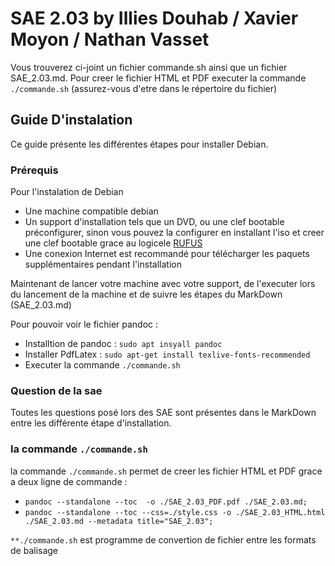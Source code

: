 # **SAE 2.03 by Illies Douhab / Xavier Moyon / Nathan Vasset**

Vous trouverez ci-joint un fichier commande.sh ainsi que un fichier SAE_2.03.md. Pour creer le fichier HTML et PDF executer la commande `./commande.sh` (assurez-vous d'etre dans le répertoire du fichier)

## **Guide D'instalation**
Ce guide présente les différentes étapes pour installer Debian.

### **Prérequis** 
Pour l'instalation de Debian 
- Une machine compatible debian 
- Un support d'installation tels que un DVD, ou une clef bootable préconfigurer, sinon vous pouvez la configurer en installant l'iso et creer une clef bootable grace au logicele [RUFUS](https://rufus.ie/fr/) 
- Une conexion Internet est recommandé pour télécharger les paquets supplémentaires pendant l'installation 

Maintenant de lancer votre machine avec votre support, de l'executer lors du lancement de la machine et de suivre les étapes du MarkDown (SAE_2.03.md)

Pour pouvoir voir le fichier pandoc :
- Installtion de pandoc :  `sudo apt insyall pandoc `
- Installer PdfLatex : `sudo apt-get install texlive-fonts-recommended `
- Executer la commande `./commande.sh`


### **Question de la sae**
Toutes les questions posé lors des SAE sont présentes dans le MarkDown entre les différente étape d'installation.

### **la commande `./commande.sh`**
la commande `./commande.sh` permet de creer les fichier HTML et PDF grace a deux ligne de commande :
- `pandoc --standalone --toc  -o ./SAE_2.03_PDF.pdf ./SAE_2.03.md;`
- `pandoc --standalone --toc --css=./style.css -o ./SAE_2.03_HTML.html ./SAE_2.03.md --metadata title="SAE_2.03";`

`**./commande.sh` est programme de convertion de fichier entre les formats de balisage 

